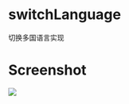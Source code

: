 # switchLanguage
切换多国语言实现

# Screenshot
![](https://github.com/crybobo/switchLanguage/blob/master/screenshot/img.gif )
